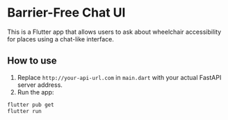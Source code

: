 # Barrier-Free Chat UI

This is a Flutter app that allows users to ask about wheelchair accessibility for places using a chat-like interface.

## How to use

1. Replace `http://your-api-url.com` in `main.dart` with your actual FastAPI server address.
2. Run the app:

```bash
flutter pub get
flutter run
```
